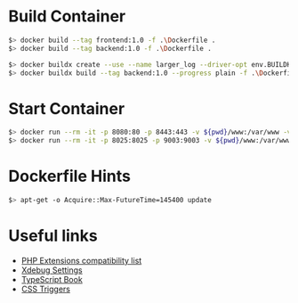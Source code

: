 # Build Container

```sh
$> docker build --tag frontend:1.0 -f .\Dockerfile .
$> docker build --tag backend:1.0 -f .\Dockerfile .

$> docker buildx create --use --name larger_log --driver-opt env.BUILDKIT_STEP_LOG_MAX_SIZE=50000000
$> docker buildx build --tag backend:1.0 --progress plain -f .\Dockerfile .
```

# Start Container

```sh
$> docker run --rm -it -p 8080:80 -p 8443:443 -v ${pwd}/www:/var/www -v${pwd}/log/nginx:/var/log/nginx --name frontend frontend:1.0
$> docker run --rm -it -p 8025:8025 -p 9003:9003 -v ${pwd}/www:/var/www -v${pwd}/cache/mailhog:/var/mailhog -v${pwd}/log/php:/var/log/php -v${pwd}/log/node:/var/log/node --name backend backend:1.0
```

# Dockerfile Hints
```sh
$> apt-get -o Acquire::Max-FutureTime=145400 update
```

# Useful links
 * [PHP Extensions compatibility list](https://blog.remirepo.net/post/2020/09/21/PHP-extensions-status-with-upcoming-PHP-8.0)
 * [Xdebug Settings](https://xdebug.org/docs/all_settings)
 * [TypeScript Book](https://basarat.gitbook.io/typescript/)
 * [CSS Triggers](https://csstriggers.com/)